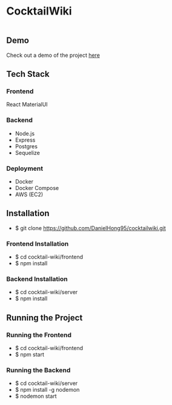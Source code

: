 # CocktailWiki

<img src="C:\Users\danie\OneDrive\Desktop\webdevstuff\Projects\cocktail-wiki\frontend\src\images\logo_final.png" alt="">

## Demo

Check out a demo of the project <a href="http://scary-glass.surge.sh/" target="_blank">here</a>

## Tech Stack

### Frontend

React
MaterialUI

### Backend

- Node.js
- Express
- Postgres
- Sequelize

### Deployment

- Docker
- Docker Compose
- AWS (EC2)

## Installation

- $ git clone https://github.com/DanielHong95/cocktailwiki.git

### Frontend Installation

- $ cd cocktail-wiki/frontend
- $ npm install

### Backend Installation

- $ cd cocktail-wiki/server
- $ npm install

## Running the Project

### Running the Frontend

- $ cd cocktail-wiki/frontend
- $ npm start

### Running the Backend

- $ cd cocktail-wiki/server
- $ npm install -g nodemon
- $ nodemon start
